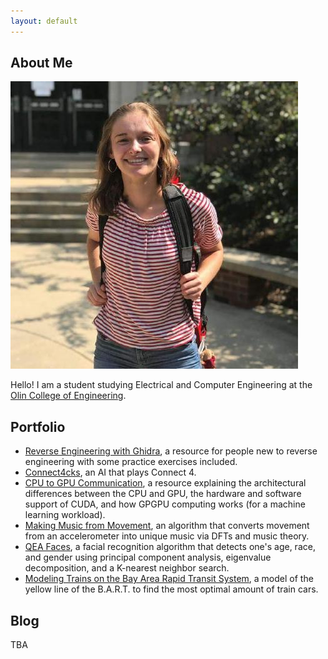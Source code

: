 ```yaml
---
layout: default
---
```


## About Me

<img class="profile-picture" src="profile.jpg">

Hello! I am a student studying Electrical and Computer Engineering at the <a href="https://olin.edu">Olin College of Engineering</a>.

## Portfolio

- [Reverse Engineering with Ghidra](https://sites.google.com/view/ghidra-reverse-engineering/home#h.s1qs2m8gk4s9), a resource for people new to reverse engineering with some practice exercises included.
- [Connect4cks](/connect4cks), an AI that plays Connect 4. 
- [CPU to GPU Communication](https://comparch.goose.gay/), a resource explaining the architectural differences between the CPU and GPU, the hardware and software support of CUDA, and how GPGPU computing works (for a machine learning workload). 
- [Making Music from Movement](https://caitlincoffey.github.io/Movement-Synthesizer/), an algorithm that converts movement from an accelerometer into unique music via DFTs and music theory.
- [QEA Faces](/qeafaces), a facial recognition algorithm that detects one's age, race, and gender using principal component analysis, eigenvalue decomposition, and a K-nearest neighbor search. 
- [Modeling Trains on the Bay Area Rapid Transit System](/modsimbikeshare), a model of the yellow line of the B.A.R.T. to find the most optimal amount of train cars. 

## Blog

TBA
